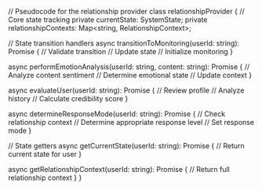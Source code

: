 // Pseudocode for the relationship provider
class relationshipProvider {
  // Core state tracking
  private currentState: SystemState;
  private relationshipContexts: Map<string, RelationshipContext>;

  // State transition handlers
  async transitionToMonitoring(userId: string): Promise<void> {
    // Validate transition
    // Update state
    // Initialize monitoring
  }

  async performEmotionAnalysis(userId: string, content: string): Promise<EmotionalState> {
    // Analyze content sentiment
    // Determine emotional state
    // Update context
  }

  async evaluateUser(userId: string): Promise<UserCredibility> {
    // Review profile
    // Analyze history
    // Calculate credibility score
  }

  async determineResponseMode(userId: string): Promise<ResponseMode> {
    // Check relationship context
    // Determine appropriate response level
    // Set response mode
  }

  // State getters
  async getCurrentState(userId: string): Promise<SystemState> {
    // Return current state for user
  }

  async getRelationshipContext(userId: string): Promise<RelationshipContext> {
    // Return full relationship context
  }
}
